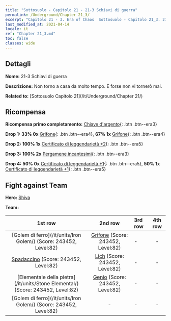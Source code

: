 ```yaml
---
title: "Sottosuolo - Capitolo 21 - 21-3 Schiavi di guerra"
permalink: /Underground/Chapter 21_3/
excerpt: "Capitolo 21 - 3. Era of Chaos  Sottosuolo - Capitolo 21_3. 21-3 Schiavi di guerra"
last_modified_at: 2021-04-14
locale: it
ref: "Chapter 21_3.md"
toc: false
classes: wide
---
```


## Dettagli

 **Nome:** 21-3 Schiavi di guerra

 **Descrizione:** Non torno a casa da molto tempo. E forse non vi tornerò mai.

 **Related to:** [Sottosuolo Capitolo 21](/it/Underground/Chapter 21/)

## Ricompensa

 **Ricompensa primo completamento:** [Chiave d'argento](/it/Items/con_693/){: .btn .btn--era3}

 **Drop 1:** **33% 0x** [Grifone](/it/Items/unt_192/){: .btn .btn--era4}, **67% 1x** [Grifone](/it/Items/unt_192/){: .btn .btn--era4}

 **Drop 2:** **100% 1x** [Certificato di leggendarietà +2](/it/Items/mat_81/){: .btn .btn--era5}

 **Drop 3:** **100% 2x** [Pergamene incantesimi](/it/Items/con_694/){: .btn .btn--era3}

 **Drop 4:** **50% 0x** [Certificato di leggendarietà +1](/it/Items/mat_74/){: .btn .btn--era5}, **50% 1x** [Certificato di leggendarietà +1](/it/Items/mat_74/){: .btn .btn--era5}


## Fight against Team
 **Hero:** [Shiva](/it/heroes/Shiva/)

 **Team:**


  | 1st row | 2nd row | 3rd row | 4th row |
  |:----:|:----:|:----|:----:|
  | [Golem di ferro](/it/units/Iron Golem/) (Score: 243452, Level:82)  | [Grifone](/it/units/Griffin/) (Score: 243452, Level:82)  | - | - |
  | [Spadaccino](/it/units/Swordsman/) (Score: 243452, Level:82)  | [Lich](/it/units/Lich/) (Score: 243452, Level:82)  | - | - |
  | [Elementale della pietra](/it/units/Stone Elemental/) (Score: 243452, Level:82)  | [Genio](/it/units/Genie/) (Score: 243452, Level:82)  | - | - |
  | [Golem di ferro](/it/units/Iron Golem/) (Score: 243452, Level:82)  | - | - | - |


